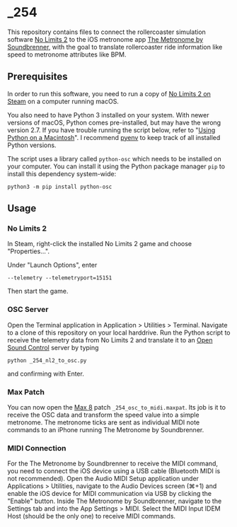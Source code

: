 # _254

This repository contains files to connect the rollercoaster simulation software [No Limits 2](https://www.nolimitscoaster.com/) to the iOS metronome app [The Metronome by Soundbrenner](https://www.soundbrenner.com/the-metronome-app/), with the goal to translate rollercoaster ride information like speed to metronome attributes like BPM. 

## Prerequisites

In order to run this software, you need to run a copy of [No Limits 2 on Steam](https://store.steampowered.com/app/301320/NoLimits_2_Roller_Coaster_Simulation/) on a computer running macOS. 

You also need to have Python 3 installed on your system. With newer versions of macOS, Python comes pre-installed, but may have the wrong version 2.7. If you have trouble running the script below, refer to "[Using Python on a Macintosh](https://docs.python.org/3/using/mac.html)". I recommend [pyenv](https://github.com/pyenv/pyenv) to keep track of all installed Python versions.

The script uses a library called `python-osc` which needs to be installed on your computer. You can install it using the Python package manager `pip` to install this dependency system-wide:

```
python3 -m pip install python-osc
```

## Usage


### No Limits 2
In Steam, right-click the installed No Limits 2 game and choose "Properties…". 

Under "Launch Options", enter

```
--telemetry --telemetryport=15151
```

Then start the game. 

### OSC Server
Open the Terminal application in Application > Utilities > Terminal. Navigate to a clone of this repository on your local harddrive. 
Run the Python script to receive the telemetry data from No Limits 2 and translate it to an [Open Sound Control](https://en.wikipedia.org/wiki/Open_Sound_Control) server by typing 

```
python _254_nl2_to_osc.py
```
and confirming with Enter.

### Max Patch

You can now open the [Max 8](https://cycling74.com/products/max) patch `_254_osc_to_midi.maxpat`. Its job is it to receive the OSC data and transform the speed value into a simple metronome. The metronome ticks are sent as individual MIDI note commands to an iPhone running The Metronome by Soundbrenner.

### MIDI Connection
For the The Metronome by Soundbrenner to receive the MIDI command, you need to connect the iOS device using a USB cable (Bluetooth MIDI is not recommended). Open the Audio MIDI Setup application under Applications > Utilities, navigate to the Audio Devices screen (⌘+1) and enable the iOS device for MIDI communication via USB by clicking the "Enable" button.
Inside The Metronome by Soundbrenner, navigate to the Settings tab and into the App Settings > MIDI. Select the MIDI Input IDEM Host (should be the only one) to receive MIDI commands.
